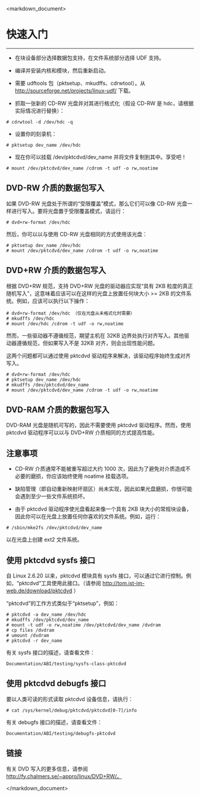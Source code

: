 <markdown_document>

# 快速入门

---------------------

- 在块设备部分选择数据包支持，在文件系统部分选择 UDF 支持。

- 编译并安装内核和模块，然后重新启动。

- 需要 udftools 包（pktsetup、mkudffs、cdrwtool）。从 http://sourceforge.net/projects/linux-udf/ 下载。

- 抓取一张新的 CD-RW 光盘并对其进行格式化（假设 CD-RW 是 hdc，请根据实际情况进行替换）：

```
# cdrwtool -d /dev/hdc -q
```

- 设置你的刻录机：

```
# pktsetup dev_name /dev/hdc
```

- 现在你可以挂载 /dev/pktcdvd/dev_name 并将文件复制到其中。享受吧！

```
# mount /dev/pktcdvd/dev_name /cdrom -t udf -o rw,noatime
```

## DVD-RW 介质的数据包写入

如果 DVD-RW 光盘处于所谓的“受限覆盖”模式，那么它们可以像 CD-RW 光盘一样进行写入。要将光盘置于受限覆盖模式，请运行：

```
# dvd+rw-format /dev/hdc
```

然后，你可以以与使用 CD-RW 光盘相同的方式使用该光盘：

```
# pktsetup dev_name /dev/hdc
# mount /dev/pktcdvd/dev_name /cdrom -t udf -o rw,noatime
```

## DVD+RW 介质的数据包写入

根据 DVD+RW 规范，支持 DVD+RW 光盘的驱动器应实现“具有 2KB 粒度的真正随机写入”，这意味着应该可以在这样的光盘上放置任何块大小 >= 2KB 的文件系统。例如，应该可以执行以下操作：

```
# dvd+rw-format /dev/hdc （仅在光盘从未格式化时需要）
# mkudffs /dev/hdc
# mount /dev/hdc /cdrom -t udf -o rw,noatime
```

然而，一些驱动器不遵循规范，期望主机在 32KB 边界处执行对齐写入。其他驱动器遵循规范，但如果写入不是 32KB 对齐，则会出现性能问题。

这两个问题都可以通过使用 pktcdvd 驱动程序来解决，该驱动程序始终生成对齐写入。

```
# dvd+rw-format /dev/hdc
# pktsetup dev_name /dev/hdc
# mkudffs /dev/pktcdvd/dev_name
# mount /dev/pktcdvd/dev_name /cdrom -t udf -o rw,noatime
```

## DVD-RAM 介质的数据包写入

DVD-RAM 光盘是随机可写的，因此不需要使用 pktcdvd 驱动程序。然而，使用 pktcdvd 驱动程序可以以与 DVD+RW 介质相同的方式提高性能。

## 注意事项

- CD-RW 介质通常不能被重写超过大约 1000 次，因此为了避免对介质造成不必要的磨损，你应该始终使用 noatime 挂载选项。

- 缺陷管理（即自动重新映射坏扇区）尚未实现，因此如果光盘磨损，你很可能会遇到至少一些文件系统损坏。

- 由于 pktcdvd 驱动程序使光盘看起来像一个具有 2KB 块大小的常规块设备，因此你可以在光盘上放置任何你喜欢的文件系统。例如，运行：

```
# /sbin/mke2fs /dev/pktcdvd/dev_name
```
以在光盘上创建 ext2 文件系统。

## 使用 pktcdvd sysfs 接口

自 Linux 2.6.20 以来，pktcdvd 模块具有 sysfs 接口，可以通过它进行控制。例如，“pktcdvd”工具使用此接口。（请参阅 http://tom.ist-im-web.de/download/pktcdvd ）

“pktcdvd”的工作方式类似于“pktsetup”，例如：

```
# pktcdvd -a dev_name /dev/hdc
# mkudffs /dev/pktcdvd/dev_name
# mount -t udf -o rw,noatime /dev/pktcdvd/dev_name /dvdram
# cp files /dvdram
# umount /dvdram
# pktcdvd -r dev_name
```

有关 sysfs 接口的描述，请查看文件：

```
Documentation/ABI/testing/sysfs-class-pktcdvd
```

## 使用 pktcdvd debugfs 接口

要以人类可读的形式读取 pktcdvd 设备信息，请执行：

```
# cat /sys/kernel/debug/pktcdvd/pktcdvd[0-7]/info
```

有关 debugfs 接口的描述，请查看文件：

```
Documentation/ABI/testing/debugfs-pktcdvd
```

## 链接

有关 DVD 写入的更多信息，请参阅 http://fy.chalmers.se/~appro/linux/DVD+RW/。

</markdown_document>